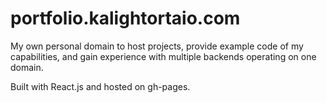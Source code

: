 # portfolio.kalightortaio.com

My own personal domain to host projects, provide example code of my capabilities, and gain experience with multiple backends operating on one domain.

Built with React.js and hosted on gh-pages.
